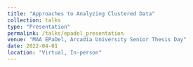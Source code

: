 ```yaml
---
title: "Approaches to Analyzing Clustered Data"
collection: talks
type: "Presentation"
permalink: /talks/epadel_presentation
venue: "MAA EPaDel, Arcadia University Senior Thesis Day"
date: 2022-04-01
location: "Virtual, In-person"
---
```

